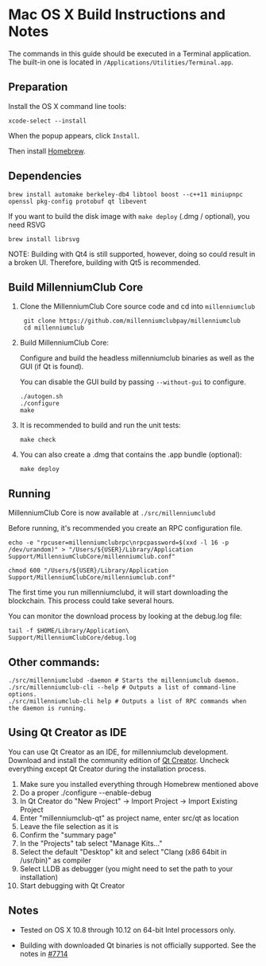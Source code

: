Mac OS X Build Instructions and Notes
====================================
The commands in this guide should be executed in a Terminal application.
The built-in one is located in `/Applications/Utilities/Terminal.app`.

Preparation
-----------
Install the OS X command line tools:

`xcode-select --install`

When the popup appears, click `Install`.

Then install [Homebrew](https://brew.sh).

Dependencies
----------------------

    brew install automake berkeley-db4 libtool boost --c++11 miniupnpc openssl pkg-config protobuf qt libevent

If you want to build the disk image with `make deploy` (.dmg / optional), you need RSVG

    brew install librsvg

NOTE: Building with Qt4 is still supported, however, doing so could result in a broken UI. Therefore, building with Qt5 is recommended.

Build MillenniumClub Core
------------------------

1. Clone the MillenniumClub Core source code and cd into `millenniumclub`

        git clone https://github.com/millenniumclubpay/millenniumclub
        cd millenniumclub

2.  Build MillenniumClub Core:

    Configure and build the headless millenniumclub binaries as well as the GUI (if Qt is found).

    You can disable the GUI build by passing `--without-gui` to configure.

        ./autogen.sh
        ./configure
        make

3.  It is recommended to build and run the unit tests:

        make check

4.  You can also create a .dmg that contains the .app bundle (optional):

        make deploy

Running
-------

MillenniumClub Core is now available at `./src/millenniumclubd`

Before running, it's recommended you create an RPC configuration file.

    echo -e "rpcuser=millenniumclubrpc\nrpcpassword=$(xxd -l 16 -p /dev/urandom)" > "/Users/${USER}/Library/Application Support/MillenniumClubCore/millenniumclub.conf"

    chmod 600 "/Users/${USER}/Library/Application Support/MillenniumClubCore/millenniumclub.conf"

The first time you run millenniumclubd, it will start downloading the blockchain. This process could take several hours.

You can monitor the download process by looking at the debug.log file:

    tail -f $HOME/Library/Application\ Support/MillenniumClubCore/debug.log

Other commands:
-------

    ./src/millenniumclubd -daemon # Starts the millenniumclub daemon.
    ./src/millenniumclub-cli --help # Outputs a list of command-line options.
    ./src/millenniumclub-cli help # Outputs a list of RPC commands when the daemon is running.

Using Qt Creator as IDE
------------------------
You can use Qt Creator as an IDE, for millenniumclub development.
Download and install the community edition of [Qt Creator](https://www.qt.io/download/).
Uncheck everything except Qt Creator during the installation process.

1. Make sure you installed everything through Homebrew mentioned above
2. Do a proper ./configure --enable-debug
3. In Qt Creator do "New Project" -> Import Project -> Import Existing Project
4. Enter "millenniumclub-qt" as project name, enter src/qt as location
5. Leave the file selection as it is
6. Confirm the "summary page"
7. In the "Projects" tab select "Manage Kits..."
8. Select the default "Desktop" kit and select "Clang (x86 64bit in /usr/bin)" as compiler
9. Select LLDB as debugger (you might need to set the path to your installation)
10. Start debugging with Qt Creator

Notes
-----

* Tested on OS X 10.8 through 10.12 on 64-bit Intel processors only.

* Building with downloaded Qt binaries is not officially supported. See the notes in [#7714](https://github.com/bitcoin/bitcoin/issues/7714)
